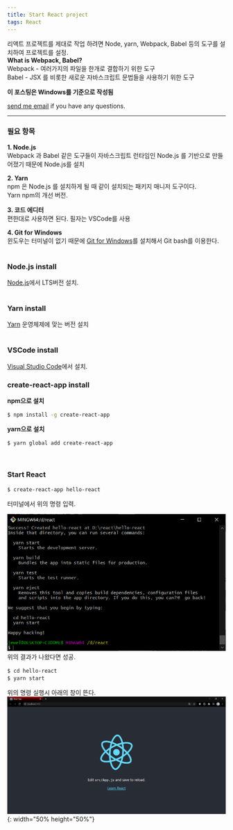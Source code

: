 ```yaml
---
title: Start React project
tags: React
---
```


리액트 프로젝트를 제대로 작업 하려면 Node, yarn, Webpack, Babel 등의 도구를 설치하여 프로젝트를 설정.  
**What is Webpack, Babel?**  
Webpack - 여러가지의 파일을 한개로 결합하기 위한 도구  
Babel - JSX 를 비롯한 새로운 자바스크립트 문법들을 사용하기 위한 도구  

**이 포스팅은 Windows를 기준으로 작성됨**  

[send me email](mailto:jewel7492@gmail.com) if you have any questions.

<!--more-->

---

### 필요 항목  

**1. Node.js**  
Webpack 과 Babel 같은 도구들이 자바스크립트 런타임인 Node.js 를 기반으로 만들어졌기 때문에 Node.js를 설치  

**2. Yarn**  
npm 은 Node.js 를 설치하게 될 때 같이 설치되는 패키지 매니저 도구이다.  
Yarn npm의 개선 버전.  

**3. 코드 에디터**  
편한대로 사용하면 된다. 필자는 VSCode를 사용  

**4. Git for Windows**  
윈도우는 터미널이 없기 때문에 [Git for Windows](https://gitforwindows.org/)를 설치해서 Git bash를 이용한다.  
<br />

### Node.js install  

[Node.js](https://nodejs.org/ko/download/)에서 LTS버전 설치.  
<br />

### Yarn install  

[Yarn](https://classic.yarnpkg.com/en/docs/install#windows-stable) 운영체제에 맞는 버전 설치  
<br />

### VSCode install  

[Visual Studio Code](https://code.visualstudio.com/)에서 설치.  

### create-react-app install  

**npm으로 설치**  
```bash
$ npm install -g create-react-app
```  

**yarn으로 설치**  
```bash
$ yarn global add create-react-app
```  
<br />

### Start React  

```bash
$ create-react-app hello-react
```  
터미널에서 위의 명령 입력.  

![그림1](/assets/React/post2_start_react/1.PNG)  
위의 결과가 나왔다면 성공.  

```bash
$ cd hello-react
$ yarn start
```
위의 명령 실행시 아래의 창이 뜬다.  
![그림1](/assets/React/post2_start_react/2.PNG){: width="50% height="50%"}   
